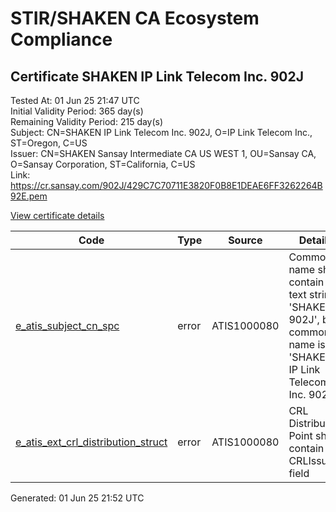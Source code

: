 # STIR/SHAKEN CA Ecosystem Compliance

## Certificate SHAKEN IP Link Telecom Inc. 902J

Tested At: 01 Jun 25 21:47 UTC\
Initial Validity Period: 365 day(s)\
Remaining Validity Period: 215 day(s)\
Subject: CN=SHAKEN IP Link Telecom Inc. 902J, O=IP Link Telecom Inc., ST=Oregon, C=US\
Issuer: CN=SHAKEN Sansay Intermediate CA US WEST 1, OU=Sansay CA, O=Sansay Corporation, ST=California, C=US\
Link: https://cr.sansay.com/902J/429C7C70711E3820F0B8E1DEAE6FF3262264B92E.pem

[View certificate details](https://x509.io/?cert=MIICzDCCAnKgAwIBAgIUQpx8cHEeOCDwuOHerm%2FzJiJkuS4wCgYIKoZIzj0EAwIwgYUxCzAJBgNVBAYTAlVTMRMwEQYDVQQIDApDYWxpZm9ybmlhMRswGQYDVQQKDBJTYW5zYXkgQ29ycG9yYXRpb24xEjAQBgNVBAsMCVNhbnNheSBDQTEwMC4GA1UEAwwnU0hBS0VOIFNhbnNheSBJbnRlcm1lZGlhdGUgQ0EgVVMgV0VTVCAxMB4XDTI1MDEwMjE4MTA0MFoXDTI2MDEwMjE4MTA0MFowaDELMAkGA1UEBhMCVVMxDzANBgNVBAgMBk9yZWdvbjEdMBsGA1UECgwUSVAgTGluayBUZWxlY29tIEluYy4xKTAnBgNVBAMMIFNIQUtFTiBJUCBMaW5rIFRlbGVjb20gSW5jLiA5MDJKMFkwEwYHKoZIzj0CAQYIKoZIzj0DAQcDQgAEsh4tHgPGWLtjiP8AFONGSorPgZrfQfhvgCasKYvveho%2FAhlMh8ECGSjBEZ6mLagKjw2trX5G6vDPOPbwxX78jKOB2zCB2DAWBggrBgEFBQcBGgQKMAigBhYEOTAySjAXBgNVHSAEEDAOMAwGCmCGSAGG%2FwkBAQQwHQYDVR0OBBYEFGKzjfXY3cYV5rkz6elXVLEHMOnGMB8GA1UdIwQYMBaAFKzTk%2FVDQ8wKvkVYFxN9knzcwwFGMEcGA1UdHwRAMD4wPKA6oDiGNmh0dHBzOi8vYXV0aGVudGljYXRlLWFwaS5pY29uZWN0aXYuY29tL2Rvd25sb2FkL3YxL2NybDAMBgNVHRMBAf8EAjAAMA4GA1UdDwEB%2FwQEAwIHgDAKBggqhkjOPQQDAgNIADBFAiEA2biS9CX90bT3odu4HScj9TWL8jACyLOgHdOqF4Mj23YCIEMqu%2BZrPk%2F%2BAU8uH3oyQ9IFNA%2Ftnir0ZR2ITfVog1FQ)

| Code | Type | Source | Details |
|------|------|--------|---------|
| [e_atis_subject_cn_spc](../../ISSUES/e_atis_subject_cn_spc/README.md) | error | ATIS1000080 | Common name shall contain the text string 'SHAKEN 902J', but common name is 'SHAKEN IP Link Telecom Inc. 902J' |
| [e_atis_ext_crl_distribution_struct](../../ISSUES/e_atis_ext_crl_distribution_struct/README.md) | error | ATIS1000080 | CRL Distribution Point shall contain a CRLIssuer field |


Generated: 01 Jun 25 21:52 UTC